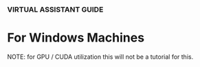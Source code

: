###     VIRTUAL ASSISTANT GUIDE     ###

# For Windows Machines #

NOTE: for GPU / CUDA utilization this will not be a tutorial for this.



